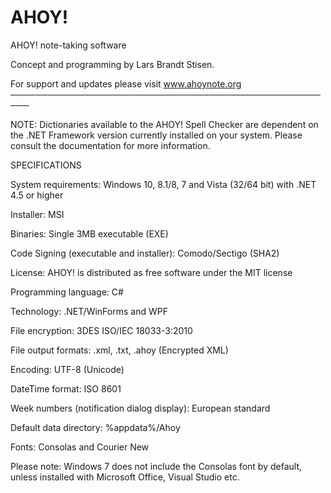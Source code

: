 # AHOY!
AHOY! note-taking software

Concept and programming by Lars Brandt Stisen.


 For support and updates please visit www.ahoynote.org
 ─────────────────────────────────────────────────────
  
 NOTE: Dictionaries available to the AHOY! Spell Checker are dependent on the .NET Framework version currently installed on your system. Please consult the documentation for more information.

SPECIFICATIONS

System requirements: Windows 10, 8.1/8, 7 and Vista (32/64 bit) with .NET 4.5 or higher

Installer: MSI

Binaries: Single 3MB executable (EXE)

Code Signing (executable and installer): Comodo/Sectigo (SHA2)

License: AHOY! is distributed as free software under the MIT license

Programming language: C#

Technology: .NET/WinForms and WPF

File encryption: 3DES ISO/IEC 18033-3:2010

File output formats: .xml, .txt, .ahoy (Encrypted XML)

Encoding: UTF-8 (Unicode)

DateTime format: ISO 8601

Week numbers (notification dialog display): European standard

Default data directory: %appdata%/Ahoy

Fonts: Consolas and Courier New

Please note: Windows 7 does not include the Consolas font by default, unless installed with Microsoft Office, Visual Studio etc. 



